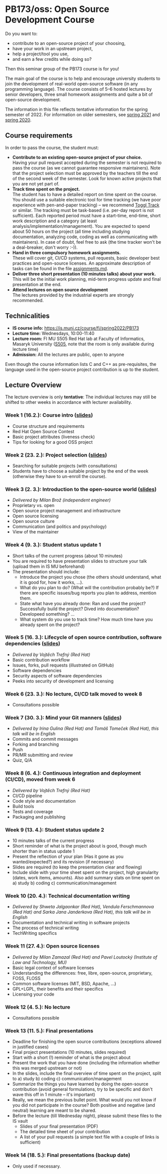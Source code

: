 # PB173/oss: Open Source Development Course

Do you want to:

* contribute to an open-source project of your choosing,
* have your work in an upstream project,
* help a project/tool you use,
* and earn a few credits while doing so?

Then this seminar group of the PB173 course is for you!

The main goal of the course is to help and encourage university students to join the development of real-world open-source software (in any programming language). The course consists of 5–6 hosted lectures by senior developers, three small homework assignments and quite a bit of open-source development.

The information in this file reflects tentative information for the spring semester of 2022. For information on older semesters, see [spring 2021](2021-spring/README.md) and [spring 2020](2020-spring/README.md).

## Course requirements

In order to pass the course, the student must:

* **Contribute to an existing open-source project of your choice.**  
Having your pull request accepted during the semester is not required to pass the course (as we cannot guarantee responsive maintainers). Note that the project selection must be approved by the teachers till the end of the second week of the semester. Look for known active projects that you are not yet part of.
* **Track time spent on the project.**  
The student has to have a detailed report on time spent on the course. You should use a suitable electronic tool for time tracking (we have poor experience with pen-and-paper tracking) – we recommend [Toggl Track](https://toggl.com/) or similar. The tracking must be task-based (i.e. per-day report is not sufficient). Each reported period must have a start-time, end-time, short work description and a category (at least analysis/implementation/management). You are expected to spend about 50 hours on the project (all time including studying documentation, analyzing code, coding as well as communicating with maintainers). In case of doubt, feel free to ask (the time tracker won't be a deal-breaker, don't worry :-)).
* **Hand in three compulsory homework assignments.**  
These will cover git, CI/CD systems, pull requests, basic developer best practices and open-source licenses. An approximate description of tasks can be found in the file [assignments.md](assignments.md).
* **Deliver three short presentation (10 minutes talks) about your work.**  
This will be the initial work planning, mid-term progress update and final presentation at the end.
* **Attend lectures on open source development**  
The lectures provided by the industrial experts are strongly recommended.

## Technicalities

* **IS course info:** https://is.muni.cz/course/fi/spring2022/PB173
* **Lecture time:** Wednesdays, 10:00-11:40
* **Lecture room:** FI MU S505 Red Hat lab at Faculty of Informatics, Masaryk University ([S505](https://is.muni.cz/kontakty/mistnost?lang=en;id=12880), note that the room is only available during lecture time)
* **Admission:** All the lectures are public, open to anyone

Even though the course information lists C and C++ as pre-requisites, the language used in the open-source project contribution is up to the student.

## Lecture Overview

The lecture overview is only **tentative**: The individual lectures may still be shifted to other weeks in accordance with lecturer availability.

### Week 1 (16.2.): Course intro ([slides](01-intro.pdf))

* Course structure and requirements
* Red Hat Open Source Contest
* Basic project attributes (liveness check)
* Tips for looking for a good OSS project

### Week 2 (23. 2.): Project selection ([slides](02-project-selection.pdf))

* Searching for suitable projects (with consultations)
* Students have to choose a suitable project by the end of the week (otherwise they have to un-enroll the course).

### Week 3 (2. 3.): Introduction to the open-source world ([slides](03-opensource-intro.pdf))

* _Delivered by Milan Brož (independent engineer)_
* Proprietary vs. open
* Open source project management and infrastructure
* Open source licensing
* Open source culture
* Communication (and politics and psychology)
* View of the maintainer

### Week 4 (9. 3.): Student status update 1

* Short talks of the current progress (about 10 minutes)
* You are required to have presentation slides to structure your talk (upload them in IS MU beforehand)
* The presentation should include:
  * Introduce the project you chose (the others should understand, what it is good for, how it works, ...).
  * What do you plan to do? (What will the contribution probably be?) If there are specific issues/bug reports you plan to address, mention them.
  * State what have you already done: Ran and used the project? Successfully build the project? Dived into documentation? Developeed something? ...
  * What system do you use to track time? How much time have you already spent on the project?

### Week 5 (16. 3.): Lifecycle of open source contribution, software dependencies ([slides](05-lifecycle.pdf))

* _Delivered by Vojtěch Trefný (Red Hat)_
* Basic contribution workflow
* Issues, forks, pull requests (illustrated on GitHub)
* Software dependencies
* Security aspects of software dependencies
* Peeks into security of development and licensing

### Week 6 (23. 3.): No lecture, CI/CD talk moved to week 8

* Consultations possible

### Week 7 (30. 3.): Mind your Git manners ([slides](07-git-etiquette.pdf))

* _Delivered by Irina Gulina (Red Hat) and Tomáš Tomeček (Red Hat), this talk will be in English_
* Commits and commit messages
* Forking and branching
* Push
* PR/MR submitting and review
* Quiz, Q/A

### Week 8 (6. 4.): Continuous integration and deployment (CI/CD), moved from week 6

* _Delivered by Vojtěch Trefný (Red Hat)_
* CI/CD pipeline
* Code style and documentation
* Build tools
* Tests and coverage
* Packaging and publishing

### Week 9 (13. 4.): Student status update 2

* 10 minutes talks of the current progress
* Short reminder of what is the project about is good, though much shorter than in status update 1
* Present the reflection of your plan (Has it gone as you wanted/expected?) and its revision (if necessary)
* Slides are required (to keep the presentation clear and flowing)
* Include slide with your time sheet spent on the project, high granularity (dates, work items, amounts). Also add summary stats on time spent on a) study b) coding c) communication/management

### Week 10 (20. 4.): Technical documentation writing

* _Delivered by Shweta Jalgaonkar (Red Hat), Vendula Ferschmannova (Red Hat) and Sarka Jana Janderkova (Red Hat), this talk will be in English_
* Documentation and technical writing in software projects
* The process of technical writing
* TechWriting specifics

### Week 11 (27. 4.): Open source licenses

* _Delivered by Milan Zamazal (Red Hat) and Pavel Loutocký (Institute of Law and Technology, MU)_
* Basic legal context of software licenses
* Understanding the differences: free, libre, open-source, proprietary, FOSS, FLOSS
* Common software licenses (MIT, BSD, Apache, ...)
* GPL+LGPL, their benefits and their specifics
* Licensing your code

### Week 12 (4. 5.): No lecture

* Consultations possible

### Week 13 (11. 5.): Final presentations

* Deadline for finishing the open source contributions (exceptions allowed in justified cases)
* Final project presentations (10 minutes, slides required)
* Start with a short (!) reminder of what is the project about
* Present the work that you have done (including the information whether this was merged upstream or not)
* In the slides, include the final overview of time spent on the project, split to a) study b) coding c) communication/management
* Summarize the things you have learned by doing the open-source contribution (avoid general formulations, try to be specific and don't wave this off in 1 minute – it's important)
* Really, we mean the previous bullet point. What would you not know if you did not participate in the course? Both positive and negative (and neutral) learning are meant to be shared.
* Before the lecture (till Wednesday night), please submit these files to the IS vault
  * Slides of your final presentation (PDF)
  * The detailed time sheet of your contribution
  * A list of your pull requests (a simple text file with a couple of links is sufficient)

### Week 14 (18. 5.): Final presentations (backup date)

* Only used if necessary.
